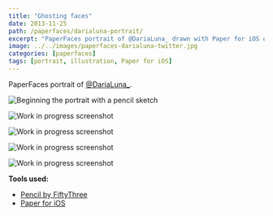 ```yaml
---
title: "Ghosting faces"
date: 2013-11-25
path: /paperfaces/darialuna-portrait/
excerpt: "PaperFaces portrait of @DariaLuna_ drawn with Paper for iOS on an iPad."
image: ../../images/paperfaces-darialuna-twitter.jpg
categories: [paperfaces]
tags: [portrait, illustration, Paper for iOS]
---
```


PaperFaces portrait of [@DariaLuna_](https://twitter.com/DariaLuna_).

![Beginning the portrait with a pencil sketch](../../images/paperfaces-darialuna-process-1-lg.jpg)

![Work in progress screenshot](../../images/paperfaces-darialuna-process-2-lg.jpg)

![Work in progress screenshot](../../images/paperfaces-darialuna-process-3-lg.jpg)

![Work in progress screenshot](../../images/paperfaces-darialuna-process-4-lg.jpg)

![Work in progress screenshot](../../images/paperfaces-darialuna-process-5-lg.jpg)

**Tools used:**

- [Pencil by FiftyThree](https://amzn.to/35tCkJW)
- [Paper for iOS](https://paper.bywetransfer.com/)
